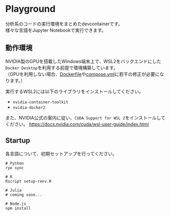 # Playground

分析系のコードの実行環境をまとめたdevcontainerです。  
様々な言語をJupyter Notebookで実行できます。

## 動作環境

NVIDIA製のGPUを搭載したWindows端末上で、WSL2をバックエンドにした`Docker Desktop`を利用する前提で環境構築しています。  
（GPUを利用しない場合、[Dockerfile](.devcontainer/Dockerfile)や[compose.yml](.devcontainer/compose.yml)に若干の修正が必要になります。）

実行するWSL2には以下のライブラリをインストールしてください。

* `nvidia-container-toolkit`
* `nvidia-docker2`

また、NVIDIA公式の案内に従い、`CUDA Support for WSL 2`をインストールしてください。
https://docs.nvidia.com/cuda/wsl-user-guide/index.html

## Startup

各言語について、初期セットアップを行ってください。

```shell
# Python
rye sync

# R
Rscript setup-renv.R 

# Julia
# coming soon...

# Node.js
npm install
```
